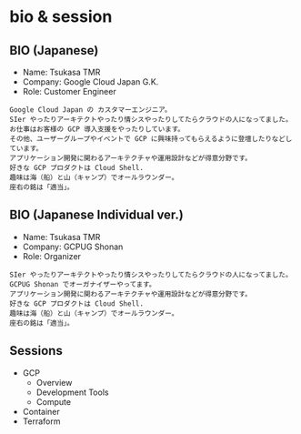 # bio & session

## BIO (Japanese)

- Name: Tsukasa TMR
- Company: Google Cloud Japan G.K.
- Role: Customer Engineer

```
Google Cloud Japan の カスタマーエンジニア。
SIer やったりアーキテクトやったり情シスやったりしてたらクラウドの人になってました。
お仕事はお客様の GCP 導入支援をやったりしています。
その他、ユーザーグループやイベントで GCP に興味持ってもらえるように登壇したりなどしています。
アプリケーション開発に関わるアーキテクチャや運用設計などが得意分野です。
好きな GCP プロダクトは Cloud Shell.
趣味は海（船）と山（キャンプ）でオールラウンダー。
座右の銘は「適当」。
```

## BIO (Japanese Individual ver.)

- Name: Tsukasa TMR
- Company: GCPUG Shonan
- Role: Organizer

```
SIer やったりアーキテクトやったり情シスやったりしてたらクラウドの人になってました。
GCPUG Shonan でオーガナイザーやってます。
アプリケーション開発に関わるアーキテクチャや運用設計などが得意分野です。
好きな GCP プロダクトは Cloud Shell.
趣味は海（船）と山（キャンプ）でオールラウンダー。
座右の銘は「適当」。
```

## Sessions

- GCP
  - Overview
  - Development Tools
  - Compute
- Container
- Terraform
